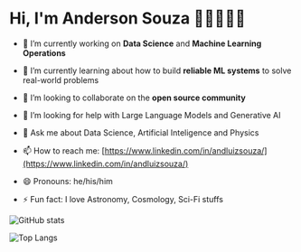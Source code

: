 # Hi, I'm Anderson Souza 👋🏾👨🏽‍💻

- 🔭 I’m currently working on **Data Science** and **Machine Learning Operations**

- 🌱 I’m currently learning about how to build **reliable ML systems** to solve real-world problems
 
- 👯 I’m looking to collaborate on the **open source community**

- 🤔 I’m looking for help with Large Language Models and Generative AI

- 💬 Ask me about Data Science, Artificial Inteligence and Physics

- 📫 How to reach me: [https://www.linkedin.com/in/andluizsouza/](https://www.linkedin.com/in/andluizsouza/)

- 😄 Pronouns: he/his/him

- ⚡ Fun fact: I love Astronomy, Cosmology, Sci-Fi stuffs


![GitHub stats](https://github-readme-stats.vercel.app/api?username=andluizsouza&show_icons=true&theme=dracula&include_all_commits=true&count_private=true)

![Top Langs](https://github-readme-stats.vercel.app/api/top-langs/?username=andluizsouza&layout=donut&theme=dracula)
